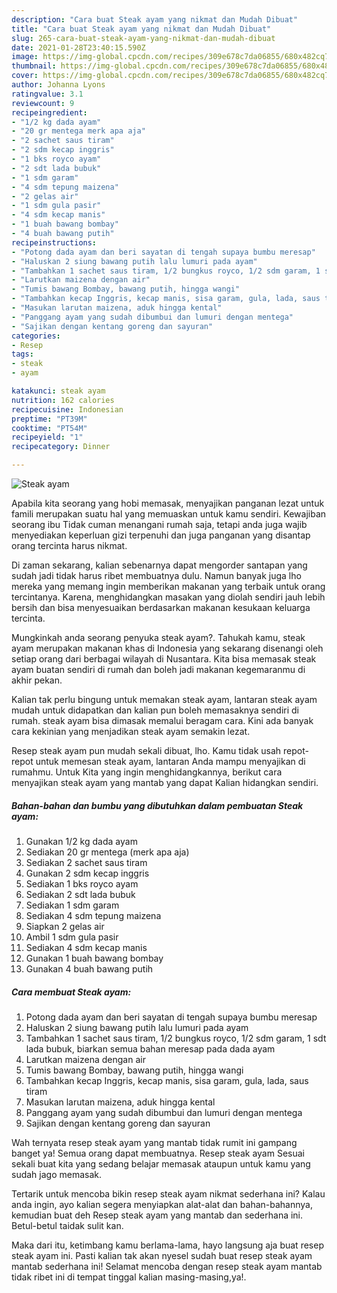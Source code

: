 ```yaml
---
description: "Cara buat Steak ayam yang nikmat dan Mudah Dibuat"
title: "Cara buat Steak ayam yang nikmat dan Mudah Dibuat"
slug: 265-cara-buat-steak-ayam-yang-nikmat-dan-mudah-dibuat
date: 2021-01-28T23:40:15.590Z
image: https://img-global.cpcdn.com/recipes/309e678c7da06855/680x482cq70/steak-ayam-foto-resep-utama.jpg
thumbnail: https://img-global.cpcdn.com/recipes/309e678c7da06855/680x482cq70/steak-ayam-foto-resep-utama.jpg
cover: https://img-global.cpcdn.com/recipes/309e678c7da06855/680x482cq70/steak-ayam-foto-resep-utama.jpg
author: Johanna Lyons
ratingvalue: 3.1
reviewcount: 9
recipeingredient:
- "1/2 kg dada ayam"
- "20 gr mentega merk apa aja"
- "2 sachet saus tiram"
- "2 sdm kecap inggris"
- "1 bks royco ayam"
- "2 sdt lada bubuk"
- "1 sdm garam"
- "4 sdm tepung maizena"
- "2 gelas air"
- "1 sdm gula pasir"
- "4 sdm kecap manis"
- "1 buah bawang bombay"
- "4 buah bawang putih"
recipeinstructions:
- "Potong dada ayam dan beri sayatan di tengah supaya bumbu meresap"
- "Haluskan 2 siung bawang putih lalu lumuri pada ayam"
- "Tambahkan 1 sachet saus tiram, 1/2 bungkus royco, 1/2 sdm garam, 1 sdt lada bubuk, biarkan semua bahan meresap pada dada ayam"
- "Larutkan maizena dengan air"
- "Tumis bawang Bombay, bawang putih, hingga wangi"
- "Tambahkan kecap Inggris, kecap manis, sisa garam, gula, lada, saus tiram"
- "Masukan larutan maizena, aduk hingga kental"
- "Panggang ayam yang sudah dibumbui dan lumuri dengan mentega"
- "Sajikan dengan kentang goreng dan sayuran"
categories:
- Resep
tags:
- steak
- ayam

katakunci: steak ayam 
nutrition: 162 calories
recipecuisine: Indonesian
preptime: "PT39M"
cooktime: "PT54M"
recipeyield: "1"
recipecategory: Dinner

---
```



![Steak ayam](https://img-global.cpcdn.com/recipes/309e678c7da06855/680x482cq70/steak-ayam-foto-resep-utama.jpg)

Apabila kita seorang yang hobi memasak, menyajikan panganan lezat untuk famili merupakan suatu hal yang memuaskan untuk kamu sendiri. Kewajiban seorang ibu Tidak cuman menangani rumah saja, tetapi anda juga wajib menyediakan keperluan gizi terpenuhi dan juga panganan yang disantap orang tercinta harus nikmat.

Di zaman  sekarang, kalian sebenarnya dapat mengorder santapan yang sudah jadi tidak harus ribet membuatnya dulu. Namun banyak juga lho mereka yang memang ingin memberikan makanan yang terbaik untuk orang tercintanya. Karena, menghidangkan masakan yang diolah sendiri jauh lebih bersih dan bisa menyesuaikan berdasarkan makanan kesukaan keluarga tercinta. 



Mungkinkah anda seorang penyuka steak ayam?. Tahukah kamu, steak ayam merupakan makanan khas di Indonesia yang sekarang disenangi oleh setiap orang dari berbagai wilayah di Nusantara. Kita bisa memasak steak ayam buatan sendiri di rumah dan boleh jadi makanan kegemaranmu di akhir pekan.

Kalian tak perlu bingung untuk memakan steak ayam, lantaran steak ayam mudah untuk didapatkan dan kalian pun boleh memasaknya sendiri di rumah. steak ayam bisa dimasak memalui beragam cara. Kini ada banyak cara kekinian yang menjadikan steak ayam semakin lezat.

Resep steak ayam pun mudah sekali dibuat, lho. Kamu tidak usah repot-repot untuk memesan steak ayam, lantaran Anda mampu menyajikan di rumahmu. Untuk Kita yang ingin menghidangkannya, berikut cara menyajikan steak ayam yang mantab yang dapat Kalian hidangkan sendiri.

<!--inarticleads1-->

##### Bahan-bahan dan bumbu yang dibutuhkan dalam pembuatan Steak ayam:

1. Gunakan 1/2 kg dada ayam
1. Sediakan 20 gr mentega (merk apa aja)
1. Sediakan 2 sachet saus tiram
1. Gunakan 2 sdm kecap inggris
1. Sediakan 1 bks royco ayam
1. Sediakan 2 sdt lada bubuk
1. Sediakan 1 sdm garam
1. Sediakan 4 sdm tepung maizena
1. Siapkan 2 gelas air
1. Ambil 1 sdm gula pasir
1. Sediakan 4 sdm kecap manis
1. Gunakan 1 buah bawang bombay
1. Gunakan 4 buah bawang putih




<!--inarticleads2-->

##### Cara membuat Steak ayam:

1. Potong dada ayam dan beri sayatan di tengah supaya bumbu meresap
1. Haluskan 2 siung bawang putih lalu lumuri pada ayam
1. Tambahkan 1 sachet saus tiram, 1/2 bungkus royco, 1/2 sdm garam, 1 sdt lada bubuk, biarkan semua bahan meresap pada dada ayam
1. Larutkan maizena dengan air
1. Tumis bawang Bombay, bawang putih, hingga wangi
1. Tambahkan kecap Inggris, kecap manis, sisa garam, gula, lada, saus tiram
1. Masukan larutan maizena, aduk hingga kental
1. Panggang ayam yang sudah dibumbui dan lumuri dengan mentega
1. Sajikan dengan kentang goreng dan sayuran




Wah ternyata resep steak ayam yang mantab tidak rumit ini gampang banget ya! Semua orang dapat membuatnya. Resep steak ayam Sesuai sekali buat kita yang sedang belajar memasak ataupun untuk kamu yang sudah jago memasak.

Tertarik untuk mencoba bikin resep steak ayam nikmat sederhana ini? Kalau anda ingin, ayo kalian segera menyiapkan alat-alat dan bahan-bahannya, kemudian buat deh Resep steak ayam yang mantab dan sederhana ini. Betul-betul taidak sulit kan. 

Maka dari itu, ketimbang kamu berlama-lama, hayo langsung aja buat resep steak ayam ini. Pasti kalian tak akan nyesel sudah buat resep steak ayam mantab sederhana ini! Selamat mencoba dengan resep steak ayam mantab tidak ribet ini di tempat tinggal kalian masing-masing,ya!.

